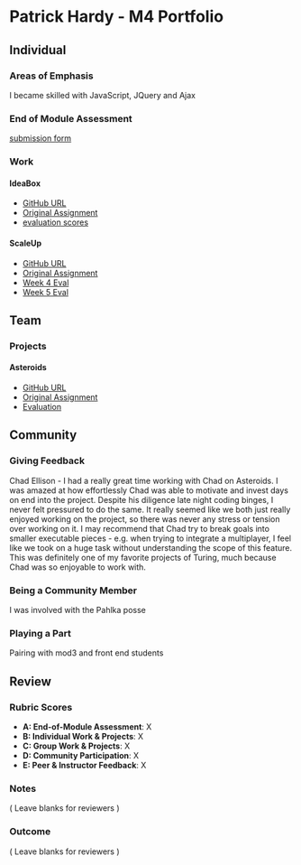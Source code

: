 # Patrick Hardy - M4 Portfolio
## Individual

### Areas of Emphasis

I became skilled with JavaScript, JQuery and Ajax

### End of Module Assessment

[submission form](https://gist.github.com/patrickwhardy/646ddd671d203412cd911c684642ede5)

### Work

#### IdeaBox

* [GitHub URL](https://github.com/patrickwhardy/idea_box)
* [Original Assignment](https://github.com/turingschool/curriculum/blob/master/source/projects/revenge_of_idea_box.markdown)
* [evaluation scores](https://github.com/turingschool/ruby-submissions/blob/master/1602/module_4_assignments/ideabox2.0/patrick-hardy/ideabox-readme.md)

#### ScaleUp

* [GitHub URL](https://github.com/patrickwhardy/web-keys)
* [Original Assignment](https://github.com/turingschool/curriculum/blob/master/source/projects/the_scale_up.markdown)
* [Week 4 Eval](https://github.com/turingschool/ruby-submissions/blob/master/1602/module_4_assignments/scale-up-wk-4/patrick-check-in.md)
* [Week 5 Eval](https://github.com/turingschool/ruby-submissions/blob/master/1602/module_4_assignments/scale-up-wk-5/patrick-hardy/web-keys-wk-5.md)

## Team

### Projects

#### Asteroids

* [GitHub URL](https://github.com/patrickwhardy/asteroids)
* [Original Assignment](https://github.com/turingschool/lesson_plans/blob/master/ruby_04-apis_and_scalability/gametime_project.markdown)
* [Evaluation](https://github.com/turingschool/ruby-submissions/blob/master/1602/module_4_assignments/gametime/chad-patrick/submission_form.md)

## Community

### Giving Feedback

Chad Ellison - I had a really great time working with Chad on Asteroids. I was amazed at how effortlessly Chad was able to motivate and invest days on end into the project. Despite his diligence late night coding binges, I never felt pressured to do the same. It really seemed like we both just really enjoyed working on the project, so there was never any stress or tension over working on it. I may recommend that Chad try to break goals into smaller executable pieces - e.g. when trying to integrate a multiplayer, I feel like we took on a huge task without understanding the scope of this feature. This was definitely one of my favorite projects of Turing, much because Chad was so enjoyable to work with.

### Being a Community Member

I was involved with the Pahlka posse

### Playing a Part

Pairing with mod3 and front end students

## Review

### Rubric Scores

* **A: End-of-Module Assessment**: X
* **B: Individual Work & Projects**: X
* **C: Group Work & Projects**: X
* **D: Community Participation**: X
* **E: Peer & Instructor Feedback**: X

### Notes

( Leave blanks for reviewers )

### Outcome

( Leave blanks for reviewers )
